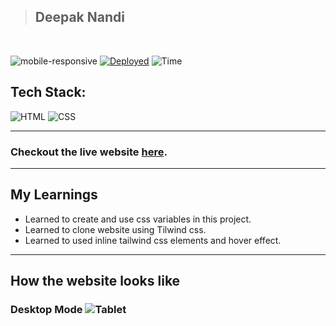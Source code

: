 > ## Deepak Nandi

<br/>

![mobile-responsive](https://img.shields.io/badge/Mobile%20Responsive-Yes-red)
[![Deployed](https://img.shields.io/badge/Deployed-Yes-green)](#)
![Time](https://img.shields.io/badge/Time%20Taken-10hrs-green)

## Tech Stack:

![HTML](https://img.shields.io/badge/html-3670A0?style=for-the-badge&logo=html5&logoColor=white)
![CSS](https://img.shields.io/badge/CSS-%234ea94b.svg?style=for-the-badge&logo=css3&logoColor=white)

---

### Checkout the live website [here](https://tailwindcss3-paytm-clone.netlify.app/).

---

## My Learnings
-  Learned to create and use css variables in this project.
- Learned to clone website using Tilwind css.
- Learned to used inline tailwind css elements and hover effect.


---
## How the website looks like

### Desktop Mode ![Tablet](./Rode%20Clone.png)

